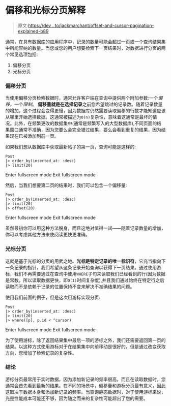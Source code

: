 # 偏移和光标分页解释

> 原文:[https://dev . to/jackmarchant/offset-and-cursor-pagination-explained-b89](https://dev.to/jackmarchant/offset-and-cursor-pagination-explained-b89)

通常，在具有数据库的应用程序中，记录的数量可能会超过一页或一个查询结果集中所能容纳的数量。当您或您的用户想要检索下一页结果时，对数据进行分页的两个常见选项包括:

1.  偏移分页
2.  光标分页

### 偏移分页

当使用偏移分页检索数据时，通常允许客户端在查询中提供两个附加参数:一个*偏移*，一个*限制*。
**偏移量就是在选择记录**之前您希望跳过的记录数。随着记录数量的增加，这个过程会变得更慢，因为数据库仍然需要读取偏移的行数才能知道应该从哪里开始选择数据。这通常被描述为`O(n)`复杂性，意味着这通常是最坏的情况。此外，在频繁更改的数据集中(通常是频繁写入的大型数据库),不同页面的结果窗口通常不准确，因为您要么会完全错过结果，要么会看到重复的结果，因为结果现在已被添加到前一页。

如果我们想从数据库中获取最新帖子的第一页，查询可能是这样的:

```
Post
|> order_by(inserted_at: :desc)
|> limit(20) 
```

Enter fullscreen mode Exit fullscreen mode

然后，当我们想要第二页的结果时，我们可以包含一个偏移量:

```
Post
|> order_by(inserted_at: :desc)
|> limit(20)
|> offset(20) 
```

Enter fullscreen mode Exit fullscreen mode

虽然最初你可以用这种方法脱身，而且这绝对值得一试——随着记录数量的增加，你可以考虑其他方法来使阅读更快更准确。

### 光标分页

这就是基于光标的分页的用武之地。**光标是特定记录的唯一标识符**，它充当指向下一条记录的指针，我们希望从这条记录开始查询以获得下一页结果。通过使用游标，我们不再需要通过在查询中使用`WHERE`子句来读取我们已经看到的行(因为数据是常数，所以读取数据更快，即`O(1)`时间复杂度),并且我们通过始终在特定行之后读取而不是依赖于记录的位置保持不变来解决不准确结果的问题。

使用我们前面的例子，但是这次用游标实现分页:

```
Post
|> order_by(inserted_at: :desc)
|> limit(20)
|> where([p], p.id < ^cursor) 
```

Enter fullscreen mode Exit fullscreen mode

为了使用游标，除了返回结果集中最后一项的游标之外，我们还需要返回第一页的结果。以这种方式使用游标对于在结果集中向前移动是很好的，但是通过改变获取方向，您增加了检索记录的复杂性。

### 结论

游标分页最常用于实时数据，因为添加新记录的频率很高，而且在读取数据时，您通常会首先看到最新的结果。在不同的场景中，偏移量和游标分页最有意义，因此这取决于数据本身和添加新记录的频率。当查询静态数据时，对于使用游标来说，光是性能成本可能还不够，因为随之而来的复杂性可能超出了您的需要。